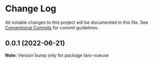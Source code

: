# Change Log

All notable changes to this project will be documented in this file.
See [Conventional Commits](https://conventionalcommits.org) for commit guidelines.

## 0.0.1 (2022-06-21)

**Note:** Version bump only for package taro-vueuse
